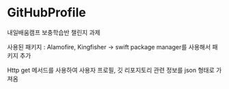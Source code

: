 # GitHubProfile

내일배움캠프 보충학습반 챌린지 과제

사용된 패키지 : Alamofire, Kingfisher ->
swift package manager를 사용해서 패키지 추가

Http get 메서드를 사용하여 사용자 프로필, 깃 리포지토리 관련 정보를 json 형태로 가져옴
